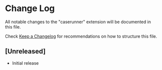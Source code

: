 # Change Log
All notable changes to the "caserunner" extension will be documented in this file.

Check [Keep a Changelog](http://keepachangelog.com/) for recommendations on how to structure this file.

## [Unreleased]
- Initial release
